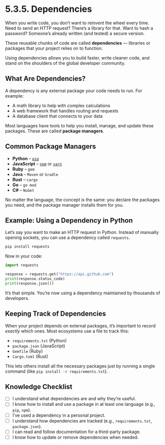 # 5.3.5. Dependencies

When you write code, you don’t want to reinvent the wheel every time. Need to send an HTTP request? There’s a library for that. Want to hash a password? Someone’s already written (and tested) a secure version.

These reusable chunks of code are called **dependencies** — libraries or packages that your project relies on to function.

Using dependencies allows you to build faster, write cleaner code, and stand on the shoulders of the global developer community.

## What Are Dependencies?

A dependency is any external package your code needs to run. For example:

- A math library to help with complex calculations
- A web framework that handles routing and requests
- A database client that connects to your data

Most languages have tools to help you install, manage, and update these packages. These are called **package managers**.

## Common Package Managers

- **Python** – [`pip`](https://pypi.org/)
- **JavaScript** – [`npm`](https://www.npmjs.com/) or [`yarn`](https://yarnpkg.com/)
- **Ruby** – `gem`
- **Java** – `Maven` or `Gradle`
- **Rust** – `cargo`
- **Go** – `go mod`
- **C#** – `NuGet`

No matter the language, the concept is the same: you declare the packages you need, and the package manager installs them for you.

## Example: Using a Dependency in Python

Let’s say you want to make an HTTP request in Python. Instead of manually opening sockets, you can use a dependency called `requests`.

```bash
pip install requests
```

Now in your code:

```python
import requests

response = requests.get("https://api.github.com")
print(response.status_code)
print(response.json())
```

It’s that simple. You’re now using a dependency maintained by thousands of developers.

## Keeping Track of Dependencies

When your project depends on external packages, it’s important to record _exactly_ which ones. Most ecosystems use a file to track this:

- `requirements.txt` (Python)
- `package.json` (JavaScript)
- `Gemfile` (Ruby)
- `Cargo.toml` (Rust)

This lets others install all the necessary packages just by running a single command (like `pip install -r requirements.txt`).

## Knowledge Checklist

- [ ] I understand what dependencies are and why they’re useful.
- [ ] I know how to install and use a package in at least one language (e.g., `pip`, `npm`).
- [ ] I’ve used a dependency in a personal project.
- [ ] I understand how dependencies are tracked (e.g., `requirements.txt`, `package.json`).
- [ ] I can read and follow documentation for a third-party package.
- [ ] I know how to update or remove dependencies when needed.

